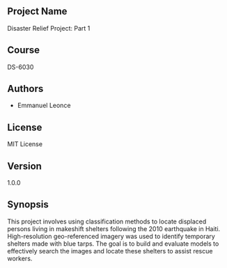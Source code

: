 ## Project Name
Disaster Relief Project: Part 1

## Course
DS-6030

## Authors
- Emmanuel Leonce 

## License
MIT License

## Version
1.0.0

## Synopsis
This project involves using classification methods to locate displaced persons living in makeshift shelters following the 2010 earthquake in Haiti. High-resolution geo-referenced imagery was used to identify temporary shelters made with blue tarps. The goal is to build and evaluate models to effectively search the images and locate these shelters to assist rescue workers.
